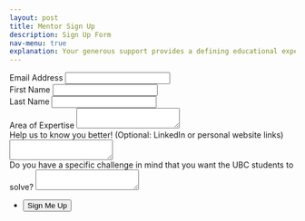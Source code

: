 ```yaml
---
layout: post
title: Mentor Sign Up 
description: Sign Up Form
nav-menu: true
explanation: Your generous support provides a defining educational experience for UBC students. We greatly appreciate your time and thank you for investing in the UBC community.
---
```


<div class="row">

<div class="6u 12u$(small)">
<section>

<form  action="https://formspree.io/f/xqkvzrrd"
  method="POST" id="mc-embedded-subscribe-form" name="mc-embedded-subscribe-form" class="validate" target="_blank" novalidate>
<div class="field">
    <label for="mce-EMAIL" class="col-2 col-form-label">Email Address</label>
    <input type="email" value="" name="email" class="form-control required email" id="email" required="required">
</div>
<div class="field half first">
    <label for="mce-FNAME" class="col-2 col-form-label">First Name </label>
    <input type="text" value="" name="FNAME" class="form-control" id="mce-FNAME" required="required">
</div>
<div class="field half">
    <label for="mce-LNAME" class="col-2 col-form-label">Last Name </label>
    <input type="text" value="" name="LNAME" class="form-control" id="mce-LNAME" required="required">
</div>

<div class="field">
    <label for="mce-LNAME" class="col-2 col-form-label">Area of Expertise </label>
    <textarea name="message" id="" required="required"></textarea>
</div>
<div class="field">
    <label for="mce-LNAME" class="col-2 col-form-label">Help us to know you better! (Optional: LinkedIn or personal website links)</label>
    <textarea name="message" id="" required="required"></textarea>
</div>

<div class="field">
    <label for="mce-LNAME" class="col-2 col-form-label">Do you have a specific challenge in mind that you want the UBC students to solve?</label>
    <textarea name="message" id="" required="required"></textarea>
</div>


<div id="mce-responses" class="clear">
    <div class="response" id="mce-error-response" style="display:none"></div>
    <div class="response" id="mce-success-response" style="display:none"></div>
</div>
<ul class="actions">
	<li><input type="submit" value="Sign Me Up" name="subscribe" id="mc-embedded-subscribe"/></li>
</ul>

<div style="position: absolute; left: -5000px;" aria-hidden="true"><input type="text" name="b_c3b28e1c3768da0034cb9df6b_d52602a9c6" tabindex="-1" value=""></div>
</form>
</section>
</div>

<div class="6u 12u$(small)">
</div>

</div>

